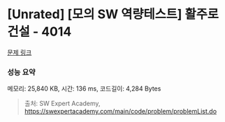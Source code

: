 # [Unrated] [모의 SW 역량테스트] 활주로 건설 - 4014 

[문제 링크](https://swexpertacademy.com/main/code/problem/problemDetail.do?contestProbId=AWIeW7FakkUDFAVH) 

### 성능 요약

메모리: 25,840 KB, 시간: 136 ms, 코드길이: 4,284 Bytes



> 출처: SW Expert Academy, https://swexpertacademy.com/main/code/problem/problemList.do